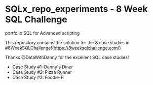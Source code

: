 # SQLx_repo_experiments - 8 Week SQL Challenge
portfolio SQL for Advanced scripting

This repository contains the solution for the 8 case studies in #8WeekSQLChallenge!(https://8weeksqlchallenge.com/)

Thanks @DataWithDanny for the excellent SQL case studies!

* Case Study #1: Danny's Diner
* Case Study #2: Pizza Runner
* Case Study #3: Foodie-Fi

